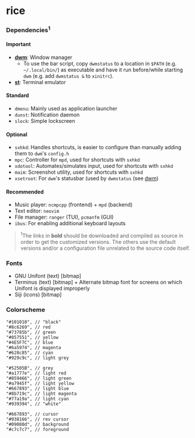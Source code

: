 # rice

### Dependencies<sup>1</sup>
#### Important
* **[dwm](https://github.com/keeganjk/dwm)**: Window manager
    + To use the bar script, copy `dwmstatus` to a location in `$PATH` (e.g. `~/.local/bin/`) as executable and have it run before/while starting `dwm` (e.g. add `dwmstatus &` to `xinitrc`).
* **[st](https://github.com/keeganjk/st)**: Terminal emulator
#### Standard
* `dmenu`: Mainly used as application launcher
* `dunst`: Notification daemon
* `slock`: Simple lockscreen
#### Optional
* `sxhkd`: Handles shortcuts, is easier to configure than manually adding them to `dwm`'s `config.h`
* `mpc`: Controller for `mpd`, used for shortcuts with `sxhkd`
* `xdotool`: Automates/simulates input, used for shortcuts with `sxhkd`
* `maim`: Screenshot utility, used for shortcuts with `sxhkd`
* `xsetroot`: For `dwm`'s statusbar (used by `dwmstatus` (see [dwm](https://github.com/keeganjk/dwm))
#### Recommended
* Music player: `ncmpcpp` (frontend) + `mpd` (backend)
* Text editor: `neovim`
* File manager: `ranger` (TUI), `pcmanfm` (GUI)
* `ibus`: For enabling additional keyboard layouts

> <sup>1</sup>The links in **bold** should be downloaded and compiled as source in order to get the customized versions. The others use the default versions and/or a configuration file unrelated to the source code itself.

### Fonts
* GNU Unifont (text) [bitmap]
* Terminus (text) [bitmap]
        + Alternate bitmap font for screens on which Unifont is displayed improperly
* Siji (icons) [bitmap]

### Colorscheme
```
"#101010", // "black"
"#8c6269", // red
"#73785b", // green
"#857551", // yellow
"#4E5F7C", // blue
"#6a5974", // magenta
"#628c85", // cyan
"#929c9c", // light grey

"#52505B", // grey
"#a1777e", // light red
"#859466", // light green
"#a7945f", // light yellow
"#667893", // light blue
"#8b719c", // light magenta
"#77a19a", // light cyan
"#939394", // "white"

"#667893", // cursor
"#938166", // rev cursor
"#09080d", // background
"#c7c7c7", // foreground
```
